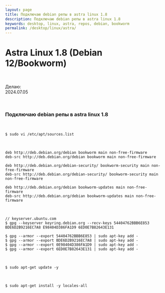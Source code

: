 ```yaml
---
layout: page
title: Подключаю debian репы в astra linux 1.8
description: Подключаю debian репы в astra linux 1.8
keywords: desktop, linux, astra, repos, debian, bookworm
permalink: /desktop/linux/astra/
---
```


# Astra Linux 1.8 (Debian 12/Bookworm)

<br/>

Делаю:  
2024.07.05

<br/>

### Подключаю debian репы в astra linux 1.8

<br/>

```
$ sudo vi /etc/apt/sources.list
```

<br/>

```
deb http://deb.debian.org/debian bookworm main non-free-firmware
deb-src http://deb.debian.org/debian bookworm main non-free-firmware

deb http://deb.debian.org/debian-security/ bookworm-security main non-free-firmware
deb-src http://deb.debian.org/debian-security/ bookworm-security main non-free-firmware

deb http://deb.debian.org/debian bookworm-updates main non-free-firmware
deb-src http://deb.debian.org/debian bookworm-updates main non-free-firmware
```

<br/>

```
// keyserver.ubuntu.com
$ gpg --keyserver keyring.debian.org --recv-keys 54404762BBB6E853 BDE6D2B9216EC7A8 E98404D386FA1D9 6ED0E7B82643E131

$ gpg --armor --export 54404762BBB6E853 | sudo apt-key add -
$ gpg --armor --export BDE6D2B9216EC7A8 | sudo apt-key add -
$ gpg --armor --export 0E98404D386FA1D9 | sudo apt-key add -
$ gpg --armor --export 6ED0E7B82643E131 | sudo apt-key add -
```

<br/>

```
$ sudo apt-get update -y
```

<br/>

```
$ sudo apt-get install -y locales-all
```
